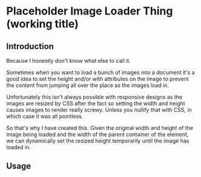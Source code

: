 # Placeholder Image Loader Thing (working title)

## Introduction

Because I honestly don't know what else to call it.

Sometimes when you want to load a bunch of images into a document it's a good idea to set the height and/or with attributes on the image to prevent the content from jumping all over the place as the images load in.

Unfortunately this isn't always possible with responsive designs as the images are resized by CSS after the fact so setting the width and height causes images to render really screwy. Unless you nullify that with CSS, in which case it was all pointless.

So that's why I have created this. Given the original width and height of the image being loaded and the width of the parent container of the element, we can dynamically set the resized height temporarily until the image has loaded in.

## Usage

   <img pilt original-width="1024" original-height="768" ng-src="{{image}}" />